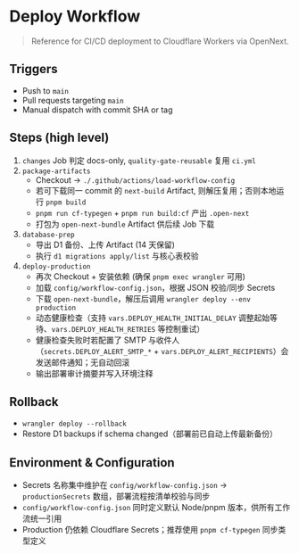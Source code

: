 # Deploy Workflow

> Reference for CI/CD deployment to Cloudflare Workers via OpenNext.

## Triggers
- Push to `main`
- Pull requests targeting `main`
- Manual dispatch with commit SHA or tag

## Steps (high level)
1. `changes` Job 判定 docs-only, `quality-gate-reusable` 复用 `ci.yml`
2. `package-artifacts`
   - Checkout → `./.github/actions/load-workflow-config`
   - 若可下载同一 commit 的 `next-build` Artifact, 则解压复用；否则本地运行 `pnpm build`
   - `pnpm run cf-typegen` + `pnpm run build:cf` 产出 `.open-next`
   - 打包为 `open-next-bundle` Artifact 供后续 Job 下载
3. `database-prep`
   - 导出 D1 备份、上传 Artifact (14 天保留)
   - 执行 `d1 migrations apply/list` 与核心表校验
4. `deploy-production`
   - 再次 Checkout + 安装依赖 (确保 `pnpm exec wrangler` 可用)
   - 加载 `config/workflow-config.json`，根据 JSON 校验/同步 Secrets
   - 下载 `open-next-bundle`，解压后调用 `wrangler deploy --env production`
   - 动态健康检查（支持 `vars.DEPLOY_HEALTH_INITIAL_DELAY` 调整起始等待、`vars.DEPLOY_HEALTH_RETRIES` 等控制重试）
   - 健康检查失败时若配置了 SMTP 与收件人（`secrets.DEPLOY_ALERT_SMTP_*` + `vars.DEPLOY_ALERT_RECIPIENTS`）会发送邮件通知；无自动回滚
   - 输出部署审计摘要并写入环境注释

## Rollback
- `wrangler deploy --rollback`
- Restore D1 backups if schema changed（部署前已自动上传最新备份）

## Environment & Configuration
- Secrets 名称集中维护在 `config/workflow-config.json` → `productionSecrets` 数组，部署流程按清单校验与同步
- `config/workflow-config.json` 同时定义默认 Node/pnpm 版本，供所有工作流统一引用
- Production 仍依赖 Cloudflare Secrets；推荐使用 `pnpm cf-typegen` 同步类型定义

